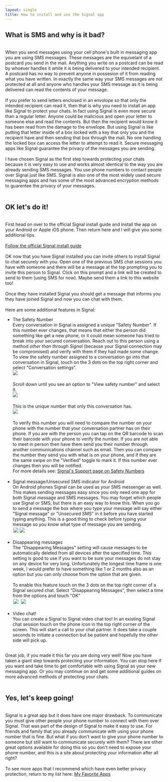 ```yaml
---
layout: single
title: How to install and use the Signal app
---
```

<h2>What is SMS and why is it bad?</h2>
<br>
When you send messages using your cell phone's built in messaging app you are using SMS messages.  These messages are the equivelant of a postcard you send in the mail.  Anything you write on a postcard can be read by whoever handles it while it is being delivered to your intended recipient.  A postcard has no way to prevent anyone in possesion of it from reading what you have written.  In exactly the same way your SMS messages are not protected at all and anyone who handles your SMS message as it is being delivered can read the contents of your message.<br>
<br>
If you prefer to send letters enclosed in an envolope so that only the intended recipient can read it, then that is why you need to install an app like Signal to protect your chats.  In fact using Signal is even more secure than a regular letter.  Anyone could be malicious and open your letter to someone else and read the contents.  But then the recipient would know it has been read from the damage to the envelope.  But using Signal is like putting that letter inside of a box locked with a key that only you and the recipient have and then sending that box through the mail.  No one handling the locked box can access the letter to attempt to read it.  Secure messaging apps like Signal guarantee the privacy of the messages you are sending.<br>
<br>
I have chosen Signal as the first step towards protecting your chats because it is very easy to use and works almost identical to the way you are already sending SMS messages.  You use phone numbers to contact people over Signal just like SMS.  Signal is also one of the most widely used secure messaging apps and has some of the most advanced encryption methods to guarentee the privacy of your messages.<br>
<br>
<h2>OK let's do it!</h2>
<br>
First head on over to the official Signal install guide and install the app on your Android or Apple iOS phone.  Then return here and I will give you some additional tips.<br>
<br>
<a href="https://support.signal.org/hc/en-us/articles/360007318691-Register-a-phone-number" {{ site.class_button_external }} target="_blank">Follow the official Signal install guide</a><br>
<br>
OK now that you have Signal installed you can invite others to install Signal to chat securely with you.  Open one of the previous SMS chat sessions you have with someone and there will be a message at the top prompting you to invite this person to Signal.  Click on this prompt and a link will be created to send to them (using SMS for now).  Maybe send them a link to this website too!<br>
<br>
Once they have installed Signal you should get a message that informs you they have joined Signal and now you can chat with them.<br>
<br>
Here are some additional features in Signal:<br>
<ul>
<li>The Safety Number<br>
Every conversation in Signal is assigned a unique "Safety Number".  If this number ever changes, that means that either the person did something like get a new phone, or it could mean someone has tried to break into your secured conversation.  Reach out to this person using a method <em>other than through Signal</em> (because your Signal connection may be compromised) and verify with them if they had made some change.<br>
To view the safety number assigned to a conversation go into that conversation in Signal, touch on the 3 dots on the top right corner and select "Conversation settings".<br>
<img src="/images/signal_safety1.png"><br>
<br>
Scroll down until you see an option to "View safety number" and select it.<br>
<img src="/images/signal_safety2.png"><br>
<br>
This is the unique number that only this conversation has.<br>
<img src="/images/signal_safety3.png"><br>
<br>
To verify this number you will need to compare the number on your phone with the number that your conversation partner has on their phone.  If you are with the person you can tap on the QR barcode to scan their barcode with your phone to verify the number.  If you are not able to meet in person then have them send you their number through another communications channel such as email.  Then you can compare the number they send you with what is on your phone, and if they are the same swipe on the "Verified" toggle to mark it.  If this number ever changes then you will be notified.<br>
For more details see: <a href="https://support.signal.org/hc/en-us/articles/360007060632-What-is-a-safety-number-and-why-do-I-see-that-it-changed-#safety_number_view" class="btn btn--success btn--large" target="_blank">Signal's Support page on Safety Numbers</a><br>
<br></li>
<li>Signal message/Unsecured SMS indicator for Android<br>
On Android phones Signal can be used as your SMS messenger as well.  This makes sending messages easy since you only need one app for both Signal message and SMS messages.  You may forget which people use Signal or SMS, but there is an easy way to know this.  When you go to send a message the box where you type your message will say either "Signal message" or "Unsecured SMS" in it before you have started typing anything.  This is a good thing to check before typing your message so you know what type of message you are sending.<br>
<img style="padding:2px" src="/images/signal_mtype2.png"><img style="padding:2px" src="/images/signal_mtype1.png"><br>
<br>
</li>
<li>Disappearing messages<br>
The "Disappearing Messages" setting will cause messages to be automatically deleted from all devices after the specified time.  This setting is good to use if you want to be sure your messages do not stay on any device for very long.  Unfortunately the longest time frame is one week, I would prefer to have something like 1 or 2 months also as an option but you can only choose from the option that are given.<br>
<br>
To enable this feature touch on the 3 dots on the top right corner of a Signal secured chat.  Select "Disappearing Messages", then select a time from the options and touch "OK"<br>
<img style="padding:2px"  src="/images/signal_disappearing1.png">
<img style="padding:2px"  src="/images/signal_disappearing2.png"><br>
<br>
</li>
<li>Video chat!<br>
You can create a Signal to Signal video chat too! In an existing Signal chat session touch on the phone icon in the top right corner of the screen.  This will start a call to your chat partner.  It does take a couple seconds to initiate a connection but be patient and hopefully the other side will pick up.<br>
</li>
</ul>
<br>
Great job, if you made it this far you are doing very well!  Now you have taken a giant step towards protecting your information.  You can stop here if you want and take time to get comfortable with using Signal as your new messaging app.  Or you may continue on and get some additional guides on more advanced methods of protecting your chats.<br>
<br>
<h2>Yes, let's keep going!</h2>
<br>
Signal is a great app but it does have one major drawback.  To communicate you must give other people your phone number to connect with them over Signal.  That was part of the design of Signal to make it easy to use.  For friends and family that you already communicate with using your phone number that is fine.  But what if you don't want to give your phone number to someone but still want to communicate securely with them?  There are other great options available for doing this so you don't need to expose your phone number, and this is a site about protecting your information after all right?<br>
<br>
To see more apps that I recommend which have even better privacy protection, return to my list here: <a href="/favorites.html" {{ site.class_button_internal }}>My Favorite Apps</a><br>
<br>

